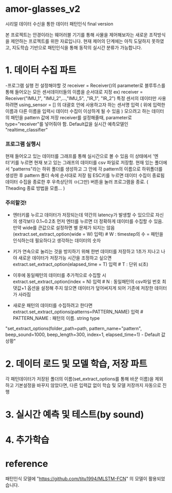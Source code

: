 # amor-glasses_v2
시리얼 데이터 수신을 통한 데이터 패턴인식 final version

본 프로젝트는 안경이라는 웨어러블 기기를 통해 사물을 제어해보자는 새로운 조작방식을 제안하는 프로젝트를 위한 자료입니다.
현재 제어의 단계에는 아직 도달하지 못하였고, 지도학습 기반으로 패턴인식을 통해 동작의 실시간 분류가 가능합니다.

# 1. 데이터 수집 파트
-프로그램 실행 전 설정해야할 것
receiver = Receiver()의 parameter로 블루투스를 통해 들어오는 모든 센서데이터들의 이름을 순서대로 지정
ex) receiver = Receiver("IMU_1", "IMU_2",...,"IMU_5", ,"IR_1", "IR_2")
특정 센서의 데이터만 사용하려면 using_sensor = [] 의 대괄호 안에 사용하고자 하는 센서명 입력 ( 위에 입력한 이름과 다른 이름을 입력시 데이터 수집이 이상하게 될 수 있음 )
모으려고 하는 데이터의 패턴을 pattern 값에 저장
receiver를 설정해줄때, parameter로 type="receiver"를 넣어줘야 함. Default값을 실시간 예측모델인 "realtime_classifier"

### 프로그램 실행시
현재 들어오고 있는 데이터를 그래프를 통해 실시간으로 볼 수 있음
이 상태에서 '엔터'키를 누르면 현재 보고 있는 그래프의 데이터를 csv 파일로 저장함.
현재 있는 폴더에서 "patterns"라는 하위 폴더를 생성하고 그 안에 각 pattern의 이름으로 하위폴더를 생성한 후 pattern 폴더 속에 순서대로 저장 됨
ESC키를 누르면 데이터 수집이 종료됨
데이터 수집을 종료한 후 우측상단의 ㅁ(그만) 버튼을 눌러 프로그램을 종료. ( Theading 종료 방법을 모름... )

### 주의할것! 

* 엔터키를 누르고 데이터가 저장되는데 약간의 latency가 발생할 수 있으므로 자신의 생각보다 0.1~0.2초 먼저 엔터를 누르면 더 정확하게 데이터를 수집할 수 있음. 
  만약 wide를 큰값으로 설정하면 별 문제가 되지는 않음 (extract.set_extract_option(wide = W) 입력) # W : timestep의 수 = 패턴을 인식하는데 필요하다고 생각하는 데이터의 숫자

* 키가 연속으로 눌리는 것을 방지하기 위해 한번 데이터를 저장하고 1초가 지나고 나야 새로운 데이터가 저장가능
  시간을 조정하고 싶으면 extract.set_extract_option(elapsed_time = T) 입력 # T : 단위 s(초)

* 이후에 동일패턴의 데이터를 추가적으로 수집할 시 extract.set_extract_option(index = N) 입력 # N : 동일패턴의 csv파일 번호 최댓값+1
  옵션을 설정해 주지 않으면 데이터가 덮어써지게 되어 기존에 저장한 데이터가 사라짐

* 새로운 패턴의 데이터를 수집하려고 한다면 extract.set_extract_options(patterns=PATTERN_NAME) 입력 # PATTERN_NAME : 패턴의 이름. string type

"set_extract_options(folder_path=path, pattern_name="pattern", beep_sound=1000, beep_length=300, index=1, elapsed_time=1) - Default 값 상황"

# 2. 데이터 로드 및 모델 학습, 저장 파트
각 패턴데이터가 저장된 폴더의 이름(set_extract_options를 통해 바꾼 이름)을 제외하고 기본설정을 바꾸지 않았다면, 다른 입력값 없이 학습 및 모델 저장까지 자동으로 진행

# 3. 실시간 예측 및 테스트(by sound)


# 4. 추가학습


# reference
패턴인식 모델에 "https://github.com/titu1994/MLSTM-FCN" 의 모델이 활용되었습니다.
